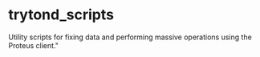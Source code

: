 # trytond_scripts
Utility scripts for fixing data and performing massive operations using the Proteus client."
